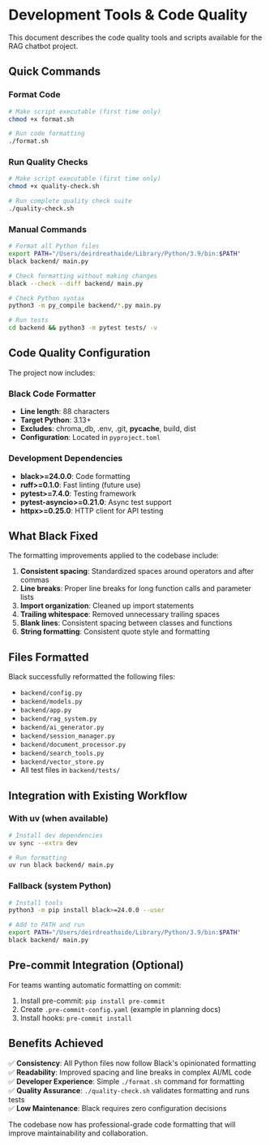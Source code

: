 # Development Tools & Code Quality

This document describes the code quality tools and scripts available for the RAG chatbot project.

## Quick Commands

### Format Code
```bash
# Make script executable (first time only)
chmod +x format.sh

# Run code formatting
./format.sh
```

### Run Quality Checks
```bash
# Make script executable (first time only)  
chmod +x quality-check.sh

# Run complete quality check suite
./quality-check.sh
```

### Manual Commands
```bash
# Format all Python files
export PATH="/Users/deirdreathaide/Library/Python/3.9/bin:$PATH"
black backend/ main.py

# Check formatting without making changes
black --check --diff backend/ main.py

# Check Python syntax
python3 -m py_compile backend/*.py main.py

# Run tests
cd backend && python3 -m pytest tests/ -v
```

## Code Quality Configuration

The project now includes:

### Black Code Formatter
- **Line length**: 88 characters
- **Target Python**: 3.13+
- **Excludes**: chroma_db, .env, .git, __pycache__, build, dist
- **Configuration**: Located in `pyproject.toml`

### Development Dependencies
- **black>=24.0.0**: Code formatting
- **ruff>=0.1.0**: Fast linting (future use)
- **pytest>=7.4.0**: Testing framework
- **pytest-asyncio>=0.21.0**: Async test support
- **httpx>=0.25.0**: HTTP client for API testing

## What Black Fixed

The formatting improvements applied to the codebase include:

1. **Consistent spacing**: Standardized spaces around operators and after commas
2. **Line breaks**: Proper line breaks for long function calls and parameter lists
3. **Import organization**: Cleaned up import statements
4. **Trailing whitespace**: Removed unnecessary trailing spaces
5. **Blank lines**: Consistent spacing between classes and functions
6. **String formatting**: Consistent quote style and formatting

## Files Formatted

Black successfully reformatted the following files:
- `backend/config.py`
- `backend/models.py` 
- `backend/app.py`
- `backend/rag_system.py`
- `backend/ai_generator.py`
- `backend/session_manager.py`
- `backend/document_processor.py`
- `backend/search_tools.py`
- `backend/vector_store.py`
- All test files in `backend/tests/`

## Integration with Existing Workflow

### With uv (when available)
```bash
# Install dev dependencies
uv sync --extra dev

# Run formatting
uv run black backend/ main.py
```

### Fallback (system Python)
```bash
# Install tools
python3 -m pip install black>=24.0.0 --user

# Add to PATH and run
export PATH="/Users/deirdreathaide/Library/Python/3.9/bin:$PATH"
black backend/ main.py
```

## Pre-commit Integration (Optional)

For teams wanting automatic formatting on commit:

1. Install pre-commit: `pip install pre-commit`
2. Create `.pre-commit-config.yaml` (example in planning docs)
3. Install hooks: `pre-commit install`

## Benefits Achieved

✅ **Consistency**: All Python files now follow Black's opinionated formatting  
✅ **Readability**: Improved spacing and line breaks in complex AI/ML code  
✅ **Developer Experience**: Simple `./format.sh` command for formatting  
✅ **Quality Assurance**: `./quality-check.sh` validates formatting and runs tests  
✅ **Low Maintenance**: Black requires zero configuration decisions  

The codebase now has professional-grade code formatting that will improve maintainability and collaboration.